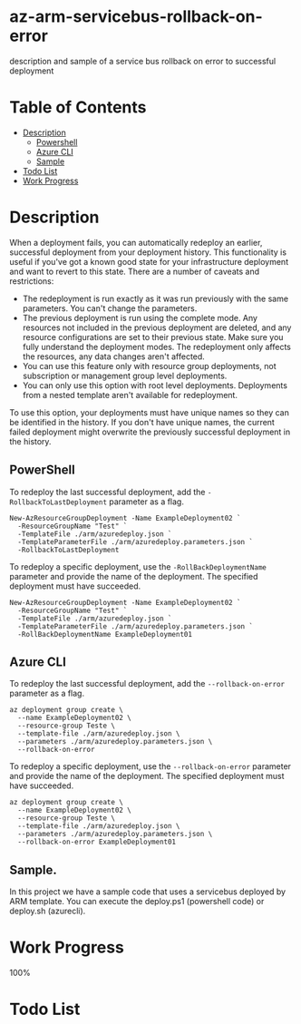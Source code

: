# az-arm-servicebus-rollback-on-error
description and sample of a service bus rollback on error to successful deployment

# Table of Contents

* [Description](#Description)
    - [Powershell](#Powershell)
    - [Azure CLI](#Azure-CLI)
    - [Sample](#Sample)
* [Todo List](#Todo-List)
* [Work Progress](#Work-Progress)


# Description

When a deployment fails, you can automatically redeploy an earlier, successful deployment from your deployment history. This functionality is useful if you've got a known good state for your infrastructure deployment and want to revert to this state. There are a number of caveats and restrictions:

- The redeployment is run exactly as it was run previously with the same parameters. You can't change the parameters.
- The previous deployment is run using the complete mode. Any resources not included in the previous deployment are deleted, and any resource configurations are set to their previous state. Make sure you fully understand the deployment modes.
The redeployment only affects the resources, any data changes aren't affected.
- You can use this feature only with resource group deployments, not subscription or management group level deployments.
- You can only use this option with root level deployments. Deployments from a nested template aren't available for redeployment.

To use this option, your deployments must have unique names so they can be identified in the history. If you don't have unique names, the current failed deployment might overwrite the previously successful deployment in the history.


## PowerShell

To redeploy the last successful deployment, add the `-RollbackToLastDeployment` parameter as a flag.

```azurepowershell-interactive
New-AzResourceGroupDeployment -Name ExampleDeployment02 `
  -ResourceGroupName "Test" `
  -TemplateFile ./arm/azuredeploy.json `
  -TemplateParameterFile ./arm/azuredeploy.parameters.json `
  -RollbackToLastDeployment
```

To redeploy a specific deployment, use the `-RollBackDeploymentName` parameter and provide the name of the deployment. The specified deployment must have succeeded.

```azurepowershell-interactive
New-AzResourceGroupDeployment -Name ExampleDeployment02 `
  -ResourceGroupName "Test" `
  -TemplateFile ./arm/azuredeploy.json `
  -TemplateParameterFile ./arm/azuredeploy.parameters.json `
  -RollBackDeploymentName ExampleDeployment01
```

## Azure CLI

To redeploy the last successful deployment, add the `--rollback-on-error` parameter as a flag.

```azurecli-interactive
az deployment group create \
  --name ExampleDeployment02 \
  --resource-group Teste \
  --template-file ./arm/azuredeploy.json \
  --parameters ./arm/azuredeploy.parameters.json \
  --rollback-on-error
```

To redeploy a specific deployment, use the `--rollback-on-error` parameter and provide the name of the deployment. The specified deployment must have succeeded.

```azurecli-interactive
az deployment group create \
  --name ExampleDeployment02 \
  --resource-group Teste \
  --template-file ./arm/azuredeploy.json \
  --parameters ./arm/azuredeploy.parameters.json \
  --rollback-on-error ExampleDeployment01
```

## Sample.

In this project we have a sample code that uses a servicebus deployed by ARM template. You can execute the deploy.ps1 (powershell code) or deploy.sh (azurecli).

# Work Progress

100%

# Todo List
